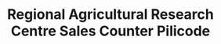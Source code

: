 ---
title: "Regional Agricultural Research Centre Sales Counter Pilicode"
url: /kalikkadavu/regional-agricultural-research-centre-sales-counter-pilicode/
shop: Allgemein
---